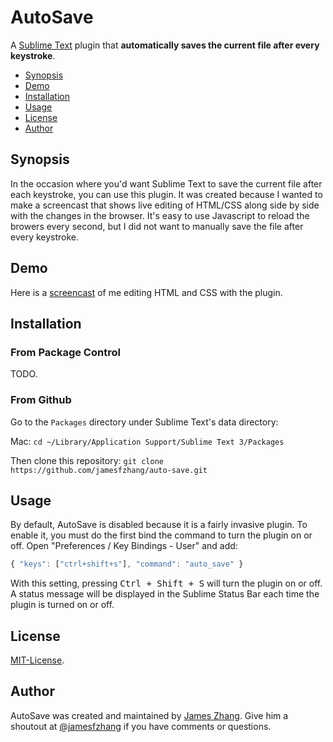 AutoSave
===============
A [Sublime Text](http://www.sublimetext.com/) plugin that **automatically saves the current file after every keystroke**.

- [Synopsis](#synopsis)
- [Demo](#demo)
- [Installation](#installation)
- [Usage](#usage)
- [License](#license)
- [Author](#author)

Synopsis
-------
In the occasion where you'd want Sublime Text to save the current file after
each keystroke, you can use this plugin. It was created because
I wanted to make a screencast that shows live editing of HTML/CSS along side
by side with the changes in the browser. It's easy to use Javascript to
reload the browers every second, but I did not want to manually save the
file after every keystroke.

Demo
-------
Here is a [screencast](http://jzhang.io/auto-save) of me editing HTML and CSS
with the plugin.

Installation
-------

### From Package Control
TODO.

### From Github
Go to the `Packages` directory under Sublime Text's data directory:

Mac: `cd ~/Library/Application Support/Sublime Text 3/Packages`

Then clone this repository: `git clone https://github.com/jamesfzhang/auto-save.git`

Usage
-------
By default, AutoSave is disabled because it is a fairly invasive plugin.
To enable it, you must do the first bind the command to turn the plugin
on or off. Open "Preferences / Key Bindings - User" and add:

```js
{ "keys": ["ctrl+shift+s"], "command": "auto_save" }
```

With this setting, pressing <kbd>Ctrl + Shift + S</kbd> will turn the plugin
on or off. A status message will be displayed in the Sublime Status Bar each
time the plugin is turned on or off.

License
-------
[MIT-License](https://raw.github.com/jamesfzhang/auto-save/master/MIT-License).

Author
-------
AutoSave was created and maintained by [James Zhang](http://jzhang.io).
Give him a shoutout at [@jamesfzhang](https://twitter.com/jamesfzhang)
if you have comments or questions.
